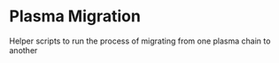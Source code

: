 # Plasma Migration
Helper scripts to run the process of migrating from one plasma chain to another

